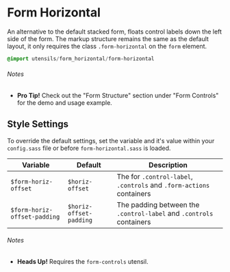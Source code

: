 
# Form Horizontal
An alternative to the default stacked form, floats control labels down
the left side of the form. The markup structure remains the same as the
default layout, it only requires the class `.form-horizontal` on the
`form` element.

```sass
@import utensils/form_horizontal/form-horizontal
```

###### Notes
- **Pro Tip!** Check out the "Form Structure" section under "Form
  Controls" for the demo and usage example.

## Style Settings
To override the default settings, set the variable and it's value
within your `config.sass` file or before `form-horizontal.sass` is loaded.

Variable                     | Default                  | Description
---------------------------- | ------------------------ | -------------------------------------------
`$form-horiz-offset`         | `$horiz-offset`          | The for `.control-label`, `.controls` and `.form-actions` containers
`$form-horiz-offset-padding` | `$horiz-offset-padding`  | The padding between the `.control-label` and `.controls` containers

###### Notes
- **Heads Up!** Requires the `form-controls` utensil.

